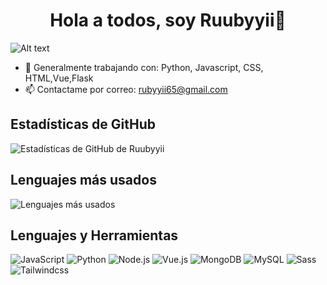 
<div align="center">
  <h1 align="center"> Hola a todos, soy Ruubyyii👋 </h1>
</div>

![Alt text](https://i.redd.it/i87a79au6gt21.gif](https://64.media.tumblr.com/ab12698fc5cd6d3f02b510e2f56c451e/tumblr_pza47t6JSC1s26zs1o1_1280.gif))

- 🔭 Generalmente trabajando con: Python, Javascript, CSS, HTML,Vue,Flask
- 📫 Contactame por correo: rubyyii65@gmail.com 

## Estadísticas de GitHub

![Estadísticas de GitHub de Ruubyyii](https://github-readme-stats.vercel.app/api?username=ruubyyii&show_icons=true&theme=radical)

## Lenguajes más usados

![Lenguajes más usados](https://github-readme-stats.vercel.app/api/top-langs/?username=ruubyyii&layout=compact&theme=radical)

## Lenguajes y Herramientas

![JavaScript](https://img.shields.io/badge/-JavaScript-333333?style=flat&logo=javascript)
![Python](https://img.shields.io/badge/-Python-333333?style=flat&logo=python)
![Node.js](https://img.shields.io/badge/-Node.js-333333?style=flat&logo=node.js)
![Vue.js](https://img.shields.io/badge/-Vue.js-333333?style=flat&logo=vue.js)
![MongoDB](https://img.shields.io/badge/-MongoDB-333333?style=flat&logo=MongoDB)
![MySQL](https://img.shields.io/badge/-MySQL-333333?style=flat&logo=MySQL)
![Sass](https://img.shields.io/badge/-Sass-333333?style=flat&logo=Sass)
![Tailwindcss ](https://img.shields.io/badge/-Tailwindcss-333333?style=flat&logo=Tailwindcss )
